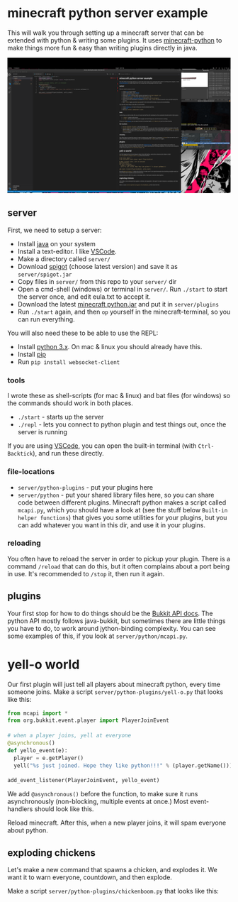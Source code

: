# minecraft python server example

This will walk you through setting up a minecraft server that can be extended with python & writing some plugins. It uses [minecraft-python](https://github.com/Macuyiko/minecraft-python) to make things more fun & easy than writing plugins directly in java.

![my dev-environment](./screenshots/1.png)

## server

First, we need to setup a server:

* Install [java](https://www.java.com/ES/download/) on your system
* Install a text-editor. I like [VSCode](https://code.visualstudio.com/).
* Make a directory called `server/`
* Download [spigot](https://getbukkit.org/download/spigot) (choose latest version) and save it as `server/spigot.jar`
* Copy files in `server/` from this repo to your `server/` dir
* Open a cmd-shell (windows) or terminal in `server/`. Run `./start` to start the server once, and edit eula.txt to accept it.
* Download the latest [minecraft python.jar](https://github.com/Macuyiko/minecraft-python/releases) and put it in `server/plugins`
* Run `./start` again, and then `op` yourself in the minecraft-terminal, so you can run everything.

You will also need these to be able to use the REPL:

* Install [python 3.x](https://www.python.org/downloads/). On mac & linux you should already have this.
* Install [pip](https://pip.pypa.io/en/stable/installing/)
* Run `pip install websocket-client`


### tools

I wrote these as shell-scripts (for mac & linux) and bat files (for windows) so the commands should work in both places.

* `./start` - starts up the server
* `./repl` - lets you connect to python plugin and test things out, once the server is running


If you are using [VSCode](https://code.visualstudio.com/), you can open the built-in terminal (with `Ctrl-Backtick`), and run these directly.

### file-locations

* `server/python-plugins` - put your plugins here
* `server/python` - put your shared library files here, so you can share code between different plugins. Minecraft python makes a script called `mcapi.py`, which you should have a look at (see the stuff below `Built-in helper functions`) that gives you some utilities for your plugins, but you can add whatever you want in this dir, and use it in your plugins.

### reloading

You often have to reload the server in order to pickup your plugin. There is a command `/reload` that can do this, but it often complains about a port being in use. It's recommended to `/stop` it, then run it again.


## plugins

Your first stop for how to do things should be the [Bukkit API docs](https://hub.spigotmc.org/javadocs/bukkit/index.html). The python API mostly follows java-bukkit, but sometimes there are little things you have to do, to work around jython-binding complexity. You can see some examples of this, if you look at `server/python/mcapi.py`.

# yell-o world

Our first plugin will just tell all players about minecraft python, every time someone joins. Make a script `server/python-plugins/yell-o.py` that looks like this:

```python
from mcapi import *
from org.bukkit.event.player import PlayerJoinEvent

# when a player joins, yell at everyone
@asynchronous()
def yello_event(e):
  player = e.getPlayer()
  yell("%s just joined. Hope they like python!!!" % (player.getName()))

add_event_listener(PlayerJoinEvent, yello_event)
```

We add `@asynchronous()` before the function, to make sure it runs asynchronously (non-blocking, multiple events at once.) Most event-handlers should look like this.

Reload minecraft. After this, when a new player joins, it will spam everyone about python. 


## exploding chickens

Let's make a new command that spawns a chicken, and explodes it. We want it to warn everyone, countdown, and then explode.

Make a script `server/python-plugins/chickenboom.py` that looks like this: